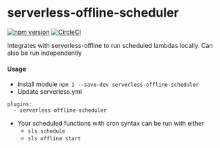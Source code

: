 # serverless-offline-scheduler
[![npm version](https://badge.fury.io/js/serverless-offline-scheduler.svg)](https://www.npmjs.com/package/serverless-offline-scheduler)
[![CircleCI](https://circleci.com/gh/ajmath/serverless-offline-scheduler/tree/master.svg?style=svg&circle-token=ac52c4f1b600a5edb66302b5a2eabf986bfbc317)](https://circleci.com/gh/ajmath/serverless-offline-scheduler/tree/master)

Integrates with serverless-offline to run scheduled lambdas locally.  Can also be run independently

#### Usage ####
* Install module `npm i --save-dev serverless-offline-scheduler`
* Update serverless.yml
```
plugins:
  - serverless-offline-scheduler
```
* Your scheduled functions with cron syntax can be run with either
  * `sls schedule`
  * `sls offline start`

